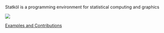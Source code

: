 Statköl is a programming environment for statistical computing and graphics

![](DklBaseGraphics.jpg)

[Examples and Contributions](http://github.com/arce/DklBaseGraphics/wiki)
